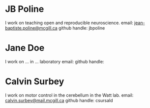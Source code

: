 # JB Poline
I work on teaching open and reproducible neuroscience.
email: jean-baptiste.poline@mcgill.ca
github handle: jbpoline
# Jane Doe
I work on ... in ... laboratory
email: 
github handle: 
# Calvin Surbey
I work on motor control in the cerebellum in the Watt lab.
email: calvin.surbey@mail.mcgill.ca
github handle: csursald
